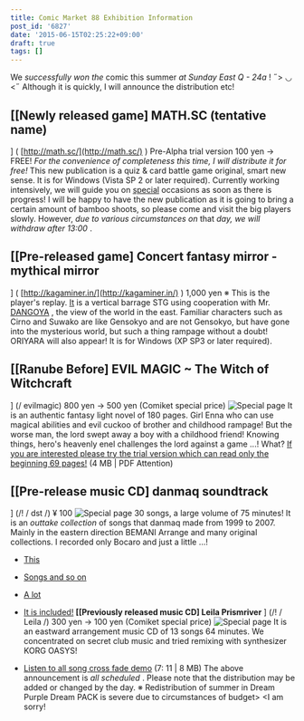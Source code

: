```yaml
---
title: Comic Market 88 Exhibition Information
post_id: '6827'
date: '2015-06-15T02:25:22+09:00'
draft: true
tags: []
---
```


We _successfully won the_ comic this summer _at Sunday East Q - 24a_ ! ˶\> ◡ <˶ Although it is quickly, I will announce the distribution etc!

## \[\[Newly released game\] MATH.SC (tentative name)

\] ( [http://math.sc/](http://math.sc/) ) Pre-Alpha trial version 100 yen → FREE! _For the convenience of completeness this time, I will distribute it for free!_ This new publication is a quiz & card battle game original, smart new sense. It is for Windows (Vista SP 2 or later required). Currently working intensively, we will guide you on [special](http://math.sc/) occasions as soon as there is progress! I will be happy to have the new publication as it is going to bring a certain amount of bamboo shoots, so please come and visit the big players slowly. However, _due to various circumstances on_ that _day, we will withdraw after 13:00_ .

## \[\[Pre-released game\] Concert fantasy mirror - mythical mirror

\] ( [http://kagaminer.in/](http://kagaminer.in/) ) 1,000 yen ※ This is the player's replay. [It](http://dangoya.moo.jp/) is a vertical barrage STG using cooperation with Mr. [DANGOYA](http://dangoya.moo.jp/) , the view of the world in the east. Familiar characters such as Cirno and Suwako are like Gensokyo and are not Gensokyo, but have gone into the mysterious world, but such a thing rampage without a doubt! ORIYARA will also appear! It is for Windows (XP SP3 or later required).

## \[\[Ranube Before\] EVIL MAGIC ~ The Witch of Witchcraft

\] (/ evilmagic) 800 yen → 500 yen (Comiket special price) ![Special page](https://danmaq.com/wp-content/uploads/2012/11/em_POP.png) It is an authentic fantasy light novel of 180 pages. Girl Enna who can use magical abilities and evil cuckoo of brother and childhood rampage! But the worse man, the lord swept away a boy with a childhood friend! Knowing things, hero's heavenly enel challenges the lord against a game ...! What? [If you are interested please try the trial version which can read only the beginning 69 pages!](https://danmaq.com/filez/em_trial.pdf) (4 MB | PDF Attention)

## \[\[Pre-release music CD\] danmaq soundtrack

\] (/! / dst /) ¥ 100 ![Special page](https://danmaq.com/wp-content/uploads/2012/11/dst_jacket.png) 30 songs, a large volume of 75 minutes! It is an _outtake collection_ of songs that danmaq made from 1999 to 2007. Mainly in the eastern direction BEMANI Arrange and many original collections. I recorded only Bocaro and just a little ...!

*   [This](https://danmaq.com/!/dst/Hey!.mp3)
*   [Songs and so on](https://danmaq.com/filez/music/new_psm.mp3)
*   [A lot](https://danmaq.com/filez/music/pcb.mp3)
*   [It is included!](http://lama.danmaq.com/lamarisa/mp3/15.mp3) **\[\[Previously released music CD\] Leila Prismriver** \] (/! / Leila /) 300 yen → 100 yen (Comiket special price) ![Special page](https://danmaq.com/wp-content/uploads/2012/11/leila1-300x296.jpg) It is an eastward arrangement music CD of 13 songs 64 minutes. We concentrated on secret club music and tried remixing with synthesizer KORG OASYS!
    
*   [Listen to all song cross fade demo](https://danmaq.com/!/leila/x.mp3) (7: 11 | 8 MB) The above announcement is _all scheduled_ . Please note that the distribution may be added or changed by the day. ※ Redistribution of summer in Dream Purple Dream PACK is severe due to circumstances of budget> <I am sorry!
